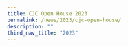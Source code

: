 ```yaml
---
title: CJC Open House 2023
permalink: /news/2023/cjc-open-house/
description: ""
third_nav_title: "2023"
---
```



